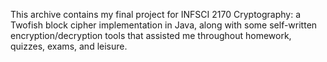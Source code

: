 This archive contains my final project for INFSCI 2170 Cryptography: a Twofish block cipher implementation in Java, along with some self-written encryption/decryption tools that assisted me throughout homework, quizzes, exams, and leisure.